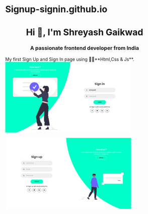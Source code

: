 # Signup-signin.github.io
<h1 align="center">Hi 👋, I'm Shreyash Gaikwad</h1>
<h3 align="center">A passionate frontend developer from India</h3>
My first Sign Up and Sign In page using 👨‍💻**Html,Css & Js**.
<img align="center" alt="Coding" width="400" src = "img/up.png"><br><br>
<img align="center" alt="Coding" width="400" src = "img/in.png"><br><br>
